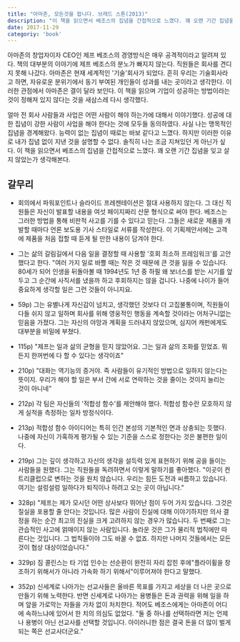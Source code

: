```yaml
---
title: "아마존, 모든것을 팝니다. 브래드 스톤(2013)"
description: "이 책을 읽으면서 베조스의 집념을 간접적으로 느꼈다. 꽤 오랜 기간 집념을 잊고 살지 않았는가 생각해본다."
date: 2017-11-29
categoriy: 'book'
---
```


아마존의 창업자이자 CEO인 제프 베조스의 경영방식은 매우 공격적이라고 알려져 있다. 책의 대부분의 이야기에 제프 베조스의 분노가 빠지지 않는다. 직원들은 회사를 견디지 못해 나갔다. 아마존은 현재 세계적인 '기술'회사가 되었다. 흔히 우리는 기술회사라고 하면, 자유로운 분위기에서 동기 부여된 개인들이 성과를 내는 곳이라고 생각한다. 이러한 관점에서 아마존은 결이 달라 보인다. 이 책을 읽으며 기업이 성공하는 방법이라는 것이 정해져 있지 않다는 것을 새삼스레 다시 생각했다. 

얼마 전 회사 사람들과 사업은 어떤 사람이 해야 하는가에 대해서 이야기했다. 성공에 대한 집념이 강한 사람이 사업을 해야 한다는 것에 모두들 동의하였다. 사실 나는 맹목적인 집념을 경계해왔다. 능력이 없는 집념이 때로는 바보 같다고 느꼈다. 하지만 이러한 이유로 내가 집념 없이 지낸 것을 설명할 수 없다. 솔직히 나는 조금 지쳐있던 게 아닌가 싶다. 이 책을 읽으면서 베조스의 집념을 간접적으로 느꼈다. 꽤 오랜 기간 집념을 잊고 살지 않았는가 생각해본다.

## 갈무리

- 회의에서 파워포인트나 슬라이드 프레젠테이션은 절대 사용하지 않는다. 그 대신 직원들은 자신이 발표할 내용을 여섯 페이지짜리 산문 형식으로 써야 한다. 베조스는 그러한 방법을 통해 비판적 사고를 기를 수 있다고 믿는다. 그들은 새로운 제품을 개발할 때마다 언론 보도용 기사 스타일로 서류를 작성한다. 이 기획제안서에는 고객에 제품을 처음 접할 때 듣게 될 만한 내용이 담겨야 한다.

- 그는 삶의 갈림길에서 다음 일을 결정할 때 사용할 '호회 최소하 프레임워크'를 고안했다고 한다. "여러 가지 일로 바쁠 때는 작은 것 때문에 큰 것을 잃을 수 있습니다. 80세가 되어 인생을 뒤돌아볼 때 1994년도 1년 중 하필 왜 보너스를 받는 시기를 앞두고 그 순간에 사직서를 냈을까 하고 후회하지는 않을 겁니다. 나중에 나이가 들어 중요하게 생각할 일은 그런 것들이 아니지요.

- 59p) 그는 유별나게 자신감이 넘치고, 생각했던 것보다 더 고집불통이며, 직원들이 다들 쉬지 않고 일하며 회사를 위해 영웅적인 행동을 계속할 것이라는 어처구니없는 믿음을 가졌다. 그는 자신의 야망과 계획을 드러내지 않았으며, 심지어 캐펀에게도 대부분을 비밀에 부쳤다.

- 115p) "제프는 일과 삶의 균형을 믿지 않았어요. 그는 일과 삶의 조화를 믿었죠. 뭐든지 한꺼번에 다 할 수 있다는 생각이죠"

- 210p) "대화는 역기능의 증거야. 즉 사람들이 유기적인 방법으로 일하지 않는다는 뜻이지. 우리가 해야 할 일은 부서 간에 서로 연락하는 것을 줄이는 것이지 늘리는 것이 아니네"

- 212p) 각 팀은 자신들의 '적합성 함수'를 제안해야 했다. 적합성 함수란 모호하지 않게 실적을 측정하는 일차 방정식이다.

- 213p) 적합성 함수 아이디어는 특히 인간 본성의 기본적인 면과 상충되는 듯했다. 나중에 자신이 가혹하게 평가될 수 있는 기준을 스스로 정한다는 것은 불편한 일이다. 

- 219p) 그는 깊이 생각하고 자신의 생각을 설득력 있게 표현하기 위해 공을 들이는 사람들을 원했다. 그는 직원들을 독려하면서 이렇게 말하기를 좋아했다. "이곳이 컨트리클럽으로 변하는 것을 원치 않습니다. 우리는 힘든 도전과 씨름하고 있습니다. 여기는 설렁설렁 일하다가 퇴직이나 하려고 오는 곳이 아닙니다." 

- 328p) "제프는 제가 모시던 어떤 상사보다 뛰어난 점이 두어 가지 있습니다. 그것은 질실을 포용할 줄 안다는 것입니다. 많은 사람이 진실에 대해 이야기하지만 의사 결정을 하는 순간 최고의 진실을 크게 고려하지 않는 경우가 많습니다. 두 번째로 그는 관습적인 사고에 얽매이지 않는 사람입니다. 놀라운 것은 그가 물리적 법칙에만 따른다는 것입니다. 그 법칙들이야 그도 바꿀 수 없죠. 하지만 나머지 것들에서는 모든 것이 협상 대상이었습니다." 

- 329p) 짐 콜린스는 타 기업 인수는 선순환이 완전히 자리 잡힌 후에"플라이휠을 창조하기 위해서가 아니라 가속화 하기 위해서"이루어져야 한다고 말했다.

- 352p) 신세계로 나아가는 선교사들은 올바른 목표를 가지고 세상을 더 나은 곳으로 만들기 위해 노력한다. 반면 신세계로 나아가는 용병들은 돈과 권력을 위해 일을 하며 앞을 가로막는 자들을 가차 없이 처치한다. 적어도 베조스에게는 아마존이 어디에 속하느냐에 있어서 한 치의 의심도 없었다. "둘 중 하나를 선택하라면 저는 언제나 용병이 아닌 선교사를 선택할 것입니다. 아이러니한 점은 결국 돈을 더 많이 벌게 되는 쪽은 선교사더군요."